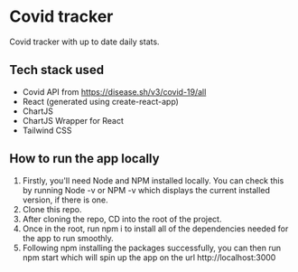 # Covid tracker
Covid tracker with up to date daily stats.

## Tech stack used
- Covid API from https://disease.sh/v3/covid-19/all
- React (generated using create-react-app)
- ChartJS
- ChartJS Wrapper for React
- Tailwind CSS

## How to run the app locally
1. Firstly, you'll need Node and NPM installed locally. You can check this by running Node -v or NPM -v which displays the current installed version, if there is one.
2. Clone this repo.
3. After cloning the repo, CD into the root of the project.
4. Once in the root, run npm i to install all of the dependencies needed for the app to run smoothly.
5. Following npm installing the packages successfully, you can then run npm start which will spin up the app on the url http://localhost:3000
